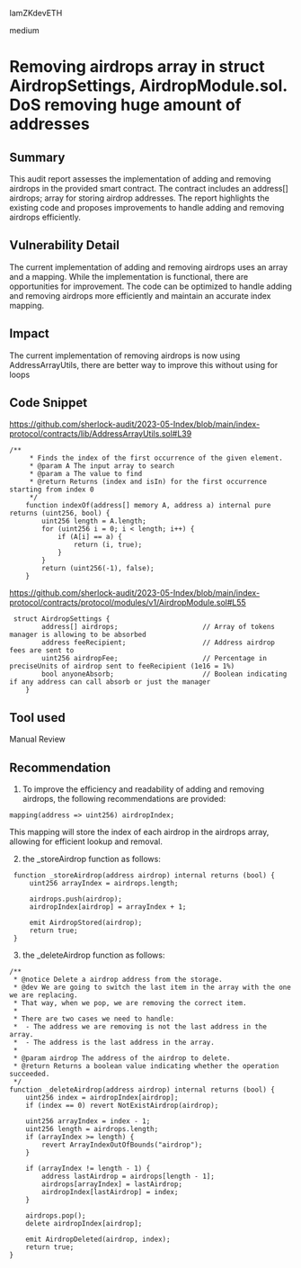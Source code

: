 IamZKdevETH

medium

# Removing airdrops array in struct AirdropSettings, AirdropModule.sol. DoS removing huge amount of addresses

## Summary
This audit report assesses the implementation of adding and removing airdrops in the provided smart contract. The contract includes an address[] airdrops; array for storing airdrop addresses. The report highlights the existing code and proposes improvements to handle adding and removing airdrops efficiently.

## Vulnerability Detail
The current implementation of adding and removing airdrops uses an array and a mapping. While the implementation is functional, there are opportunities for improvement. The code can be optimized to handle adding and removing airdrops more efficiently and maintain an accurate index mapping.

## Impact
The current implementation of removing airdrops is now using AddressArrayUtils, there are better way to improve this without using for loops

## Code Snippet
https://github.com/sherlock-audit/2023-05-Index/blob/main/index-protocol/contracts/lib/AddressArrayUtils.sol#L39
```solidity
/**
     * Finds the index of the first occurrence of the given element.
     * @param A The input array to search
     * @param a The value to find
     * @return Returns (index and isIn) for the first occurrence starting from index 0
     */
    function indexOf(address[] memory A, address a) internal pure returns (uint256, bool) {
        uint256 length = A.length;
        for (uint256 i = 0; i < length; i++) {
            if (A[i] == a) {
                return (i, true);
            }
        }
        return (uint256(-1), false);
    }

```

https://github.com/sherlock-audit/2023-05-Index/blob/main/index-protocol/contracts/protocol/modules/v1/AirdropModule.sol#L55
```solidity
 struct AirdropSettings {
        address[] airdrops;                     // Array of tokens manager is allowing to be absorbed
        address feeRecipient;                   // Address airdrop fees are sent to
        uint256 airdropFee;                     // Percentage in preciseUnits of airdrop sent to feeRecipient (1e16 = 1%)
        bool anyoneAbsorb;                      // Boolean indicating if any address can call absorb or just the manager
    }
```
## Tool used
Manual Review

## Recommendation
1) To improve the efficiency and readability of adding and removing airdrops, the following recommendations are provided:
```solidity
mapping(address => uint256) airdropIndex;
```
This mapping will store the index of each airdrop in the airdrops array, allowing for efficient lookup and removal.

2) the _storeAirdrop function as follows:
```solidity
 function _storeAirdrop(address airdrop) internal returns (bool) {
     uint256 arrayIndex = airdrops.length;
  
     airdrops.push(airdrop);
     airdropIndex[airdrop] = arrayIndex + 1;

     emit AirdropStored(airdrop);
     return true;
 }
```
3) the _deleteAirdrop function as follows:
```solidity
/**
 * @notice Delete a airdrop address from the storage.
 * @dev We are going to switch the last item in the array with the one we are replacing.
 * That way, when we pop, we are removing the correct item.
 *
 * There are two cases we need to handle:
 *  - The address we are removing is not the last address in the array.
 *  - The address is the last address in the array.
 *
 * @param airdrop The address of the airdrop to delete.
 * @return Returns a boolean value indicating whether the operation succeeded.
 */
function _deleteAirdrop(address airdrop) internal returns (bool) {
    uint256 index = airdropIndex[airdrop];
    if (index == 0) revert NotExistAirdrop(airdrop);

    uint256 arrayIndex = index - 1;
    uint256 length = airdrops.length;
    if (arrayIndex >= length) {
        revert ArrayIndexOutOfBounds("airdrop");
    }

    if (arrayIndex != length - 1) {
        address lastAirdrop = airdrops[length - 1];
        airdrops[arrayIndex] = lastAirdrop;
        airdropIndex[lastAirdrop] = index;
    }

    airdrops.pop();
    delete airdropIndex[airdrop];
    
    emit AirdropDeleted(airdrop, index);
    return true;
}
```
